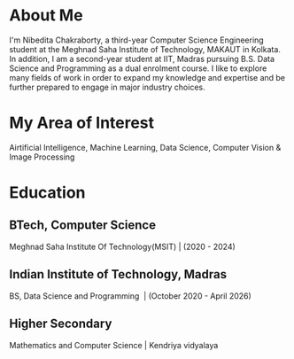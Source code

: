 # About Me 
I'm Nibedita Chakraborty, a third-year Computer Science Engineering student at the Meghnad Saha Institute of Technology, MAKAUT in Kolkata. In addition, I am a second-year student at IIT, Madras pursuing B.S. Data Science and Programming as a dual enrolment course.
I like to explore many fields of work in order to expand my knowledge and expertise and be further prepared to engage in major industry choices.

# My Area of Interest 
Airtificial Intelligence, Machine Learning, Data Science, Computer Vision & Image Processing

# Education 
## BTech, Computer Science 
Meghnad Saha Institute Of Technology(MSIT) | (2020 - 2024)

## Indian Institute of Technology, Madras 
BS, Data Science and Programming  | (October 2020 - April 2026)

## Higher Secondary 
Mathematics and Computer Science | Kendriya vidyalaya



